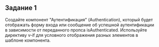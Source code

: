 ## Задание 1

Создайте компонент "Аутентификация" (Authentication),
который будет отображать форму входа или сообщение об
успешной аутентификации в зависимости от переданного
пропса isAuthenticated. Используйте директиву v-if для
условного отображения разных элементов в шаблоне
компонента.
